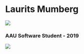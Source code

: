 <h1> Laurits Mumberg </h1>
<a href="https://steamcommunity.com/sharedfiles/filedetails/?id=1335473896" alt="Poelsemix Steam Workshop">
        <img src="https://img.shields.io/steam/subscriptions/1335473896?label=Poelsemix&logo=Steam" /></a>
<h3> AAU Software Student - 2019 </h3>
<img src="https://raw.github.com/potherca-blog/StackOverflow/master/question.13808020.include-an-svg-hosted-on-github-in-markdown/controllers_brief.svg">
